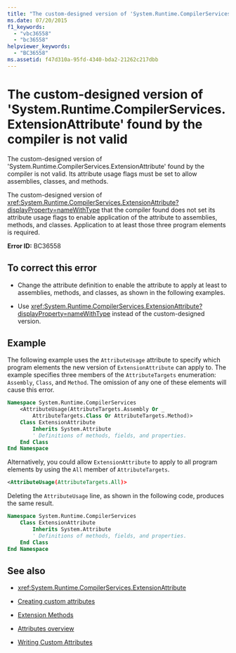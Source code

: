 ```yaml
---
title: "The custom-designed version of 'System.Runtime.CompilerServices.ExtensionAttribute' found by the compiler is not valid"
ms.date: 07/20/2015
f1_keywords:
  - "vbc36558"
  - "bc36558"
helpviewer_keywords:
  - "BC36558"
ms.assetid: f47d310a-95fd-4340-bda2-21262c217dbb
---
```

# The custom-designed version of 'System.Runtime.CompilerServices.ExtensionAttribute' found by the compiler is not valid

The custom-designed version of 'System.Runtime.CompilerServices.ExtensionAttribute' found by the compiler is not valid. Its attribute usage flags must be set to allow assemblies, classes, and methods.

The custom-designed version of <xref:System.Runtime.CompilerServices.ExtensionAttribute?displayProperty=nameWithType> that the compiler found does not set its attribute usage flags to enable application of the attribute to assemblies, methods, and classes. Application to at least those three program elements is required.

**Error ID:** BC36558

## To correct this error

- Change the attribute definition to enable the attribute to apply at least to assemblies, methods, and classes, as shown in the following examples.

- Use <xref:System.Runtime.CompilerServices.ExtensionAttribute?displayProperty=nameWithType> instead of the custom-designed version.

## Example

The following example uses the `AttributeUsage` attribute to specify which program elements the new version of `ExtensionAttribute` can apply to. The example specifies three members of the `AttributeTargets` enumeration: `Assembly`, `Class`, and `Method`. The omission of any one of these elements will cause this error.

```vb
Namespace System.Runtime.CompilerServices
    <AttributeUsage(AttributeTargets.Assembly Or _
        AttributeTargets.Class Or AttributeTargets.Method)>
    Class ExtensionAttribute
        Inherits System.Attribute
        ' Definitions of methods, fields, and properties.
    End Class
End Namespace
```

Alternatively, you could allow `ExtensionAttribute` to apply to all program elements by using the `All` member of `AttributeTargets`.

```xml
<AttributeUsage(AttributeTargets.All)>
```

Deleting the `AttributeUsage` line, as shown in the following code, produces the same result.

```vb
Namespace System.Runtime.CompilerServices
    Class ExtensionAttribute
        Inherits System.Attribute
        ' Definitions of methods, fields, and properties.
    End Class
End Namespace
```

## See also

- <xref:System.Runtime.CompilerServices.ExtensionAttribute>

- [Creating custom attributes](~/docs/visual-basic/programming-guide/concepts/attributes/creating-custom-attributes.md)
- [Extension Methods](../../visual-basic/programming-guide/language-features/procedures/extension-methods.md)
- [Attributes overview](~/docs/visual-basic/programming-guide/concepts/attributes/index.md)
- [Writing Custom Attributes](../../standard/attributes/writing-custom-attributes.md)
